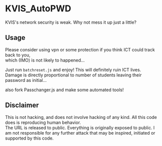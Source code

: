 # KVIS_AutoPWD

KVIS's network security is weak. Why not mess it up just a little?

## Usage
Please consider using vpn or some protection if you think ICT could track back to you,  
which (IMO) is not likely to happened...  
  
Just run `batchreset.js` and enjoy! This will definitely ruin ICT lives.  
Damage is directly proportional to number of students leaving their password as initial...

also fork Passchanger.js and make some automated tools!

## Disclaimer
This is not hacking, and does not involve hacking of any kind. All this code does is reproducing human behavior.  
The URL is released to public. Everything is originally exposed to public.
I am not responsible for any further attack that may be inspired, initiated or supported by this code.
